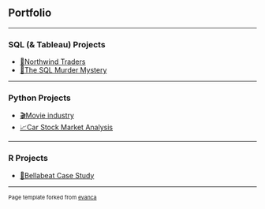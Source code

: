 ## Portfolio

---

### SQL (& Tableau) Projects

- [💼Northwind Traders](https://github.com/tubako/northwind-trades/blob/main/README.md)
- [🔫The SQL Murder Mystery](https://github.com/tubako/the-sql-murder-mystery/blob/main/README.md)

---

### Python Projects

- [🎬Movie industry](https://github.com/tubako/movie-industry/blob/main/movie-industry.ipynb)
- [📈Car Stock Market Analysis](https://github.com/tubako/stock-analysis/blob/main/car-stocks-analysis.ipynb)


---

### R Projects

- [🍃Bellabeat Case Study](https://github.com/tubako/bellabeat-case-study/blob/main/bellabeat-case-study.html)



---
<p style="font-size:11px">Page template forked from <a href="https://github.com/evanca/quick-portfolio">evanca</a></p>
<!-- Remove above link if you don't want to attibute -->
